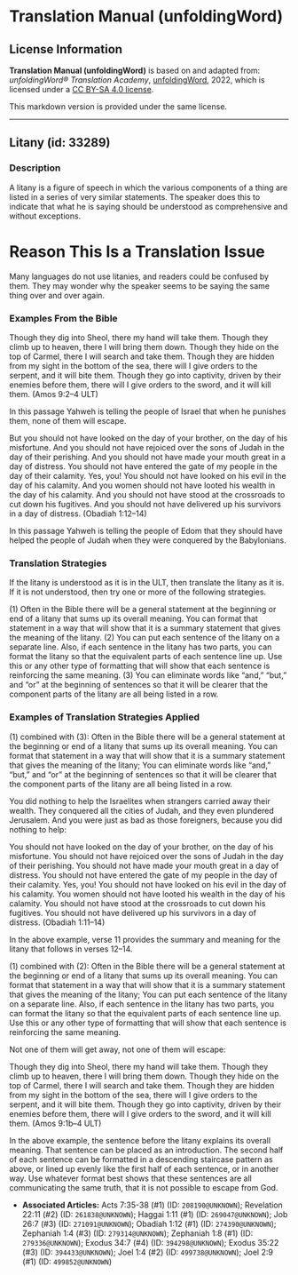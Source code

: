 # Translation Manual (unfoldingWord)

## License Information

**Translation Manual (unfoldingWord)** is based on and adapted from: _unfoldingWord® Translation Academy_, [unfoldingWord](https://unfoldingword.org/utw), 2022, which is licensed under a [CC BY-SA 4.0 license](https://creativecommons.org/licenses/by-sa/4.0/legalcode.en).

This markdown version is provided under the same license.



--------------------------------

## Litany (id: 33289)

### Description

A litany is a figure of speech in which the various components of a thing are listed in a series of very similar statements. The speaker does this to indicate that what he is saying should be understood as comprehensive and without exceptions.

Reason This Is a Translation Issue
==================================

Many languages do not use litanies, and readers could be confused by them. They may wonder why the speaker seems to be saying the same thing over and over again.

### Examples From the Bible

Though they dig into Sheol, there my hand will take them. Though they climb up to heaven, there I will bring them down. Though they hide on the top of Carmel, there I will search and take them. Though they are hidden from my sight in the bottom of the sea, there will I give orders to the serpent, and it will bite them. Though they go into captivity, driven by their enemies before them, there will I give orders to the sword, and it will kill them. (Amos 9:2–4 ULT)

In this passage Yahweh is telling the people of Israel that when he punishes them, none of them will escape.

But you should not have looked on the day of your brother, on the day of his misfortune. And you should not have rejoiced over the sons of Judah in the day of their perishing. And you should not have made your mouth great in a day of distress. You should not have entered the gate of my people in the day of their calamity. Yes, you! You should not have looked on his evil in the day of his calamity. And you women should not have looted his wealth in the day of his calamity. And you should not have stood at the crossroads to cut down his fugitives. And you should not have delivered up his survivors in a day of distress. (Obadiah 1:12–14\)

In this passage Yahweh is telling the people of Edom that they should have helped the people of Judah when they were conquered by the Babylonians.

### Translation Strategies

If the litany is understood as it is in the ULT, then translate the litany as it is. If it is not understood, then try one or more of the following strategies.

(1\) Often in the Bible there will be a general statement at the beginning or end of a litany that sums up its overall meaning. You can format that statement in a way that will show that it is a summary statement that gives the meaning of the litany. (2\) You can put each sentence of the litany on a separate line. Also, if each sentence in the litany has two parts, you can format the litany so that the equivalent parts of each sentence line up. Use this or any other type of formatting that will show that each sentence is reinforcing the same meaning. (3\) You can eliminate words like “and,” “but,” and “or” at the beginning of sentences so that it will be clearer that the component parts of the litany are all being listed in a row.

### Examples of Translation Strategies Applied

(1\) combined with (3\): Often in the Bible there will be a general statement at the beginning or end of a litany that sums up its overall meaning. You can format that statement in a way that will show that it is a summary statement that gives the meaning of the litany; You can eliminate words like “and,” “but,” and “or” at the beginning of sentences so that it will be clearer that the component parts of the litany are all being listed in a row.

You did nothing to help the Israelites when strangers carried away their wealth. They conquered all the cities of Judah, and they even plundered Jerusalem. And you were just as bad as those foreigners, because you did nothing to help:

You should not have looked on the day of your brother, on the day of his misfortune. You should not have rejoiced over the sons of Judah in the day of their perishing. You should not have made your mouth great in a day of distress. You should not have entered the gate of my people in the day of their calamity. Yes, you! You should not have looked on his evil in the day of his calamity. You women should not have looted his wealth in the day of his calamity. You should not have stood at the crossroads to cut down his fugitives. You should not have delivered up his survivors in a day of distress. (Obadiah 1:11–14\)

In the above example, verse 11 provides the summary and meaning for the litany that follows in verses 12–14\.

(1\) combined with (2\): Often in the Bible there will be a general statement at the beginning or end of a litany that sums up its overall meaning. You can format that statement in a way that will show that it is a summary statement that gives the meaning of the litany; You can put each sentence of the litany on a separate line. Also, if each sentence in the litany has two parts, you can format the litany so that the equivalent parts of each sentence line up. Use this or any other type of formatting that will show that each sentence is reinforcing the same meaning.

Not one of them will get away, not one of them will escape:

Though they dig into Sheol, there my hand will take them. Though they climb up to heaven, there I will bring them down. Though they hide on the top of Carmel, there I will search and take them. Though they are hidden from my sight in the bottom of the sea, there will I give orders to the serpent, and it will bite them. Though they go into captivity, driven by their enemies before them, there will I give orders to the sword, and it will kill them. (Amos 9:1b–4 ULT)

In the above example, the sentence before the litany explains its overall meaning. That sentence can be placed as an introduction. The second half of each sentence can be formatted in a descending staircase pattern as above, or lined up evenly like the first half of each sentence, or in another way. Use whatever format best shows that these sentences are all communicating the same truth, that it is not possible to escape from God.

* **Associated Articles:** Acts 7:35-38 (#1) (ID: `208190@UNKNOWN`); Revelation 22:11 (#2) (ID: `261838@UNKNOWN`); Haggai 1:11 (#1) (ID: `269047@UNKNOWN`); Job 26:7 (#3) (ID: `271091@UNKNOWN`); Obadiah 1:12 (#1) (ID: `274390@UNKNOWN`); Zephaniah 1:4 (#3) (ID: `279314@UNKNOWN`); Zephaniah 1:8 (#1) (ID: `279336@UNKNOWN`); Exodus 34:7 (#4) (ID: `394298@UNKNOWN`); Exodus 35:22 (#3) (ID: `394433@UNKNOWN`); Joel 1:4 (#2) (ID: `499738@UNKNOWN`); Joel 2:9 (#1) (ID: `499852@UNKNOWN`)

